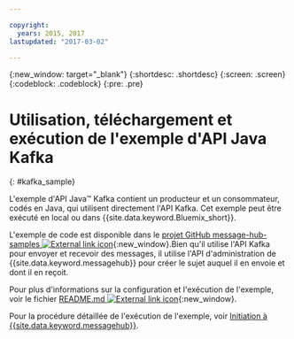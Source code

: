 ```yaml
---

copyright:
  years: 2015, 2017
lastupdated: "2017-03-02"

---
```


{:new_window: target="_blank"}
{:shortdesc: .shortdesc}
{:screen: .screen}
{:codeblock: .codeblock}
{:pre: .pre}

# Utilisation, téléchargement et exécution de l'exemple d'API Java Kafka
{: #kafka_sample}


L'exemple d'API Java&trade; Kafka contient un producteur et un consommateur, codés en Java, qui utilisent directement l'API Kafka. Cet exemple peut être exécuté en local ou dans {{site.data.keyword.Bluemix_short}}.

L'exemple de code est disponible dans le [projet GitHub message-hub-samples ![External link icon](../../icons/launch-glyph.svg "External link icon")](https://github.com/ibm-messaging/message-hub-samples/tree/master/kafka-java-console-sample){:new_window}.Bien qu'il utilise l'API Kafka pour envoyer et recevoir des messages, il utilise l'API d'administration de {{site.data.keyword.messagehub}} pour créer le sujet auquel il en envoie et dont il en reçoit.

Pour plus d'informations sur la configuration et l'exécution de l'exemple, voir le fichier [README.md ![External link icon](../../icons/launch-glyph.svg "External link icon")](https://github.com/ibm-messaging/message-hub-samples/tree/master/kafka-java-console-sample){:new_window}.

Pour la procédure détaillée de l'exécution de l'exemple, voir [Initiation à {{site.data.keyword.messagehub}}](/docs/services/MessageHub/index.html#getting_started_steps).


